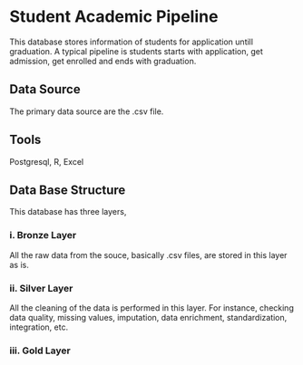 # Student Academic Pipeline
This database stores information of students for application untill graduation. A typical pipeline is students starts with application, get admission, get enrolled and ends with graduation.

## Data Source
The primary data source are the .csv file. 

## Tools
Postgresql, R, Excel

## Data Base Structure
This database has three layers,

### i. Bronze Layer
All the raw data from the souce, basically .csv files, are stored in this layer as is.
### ii. Silver Layer
All the cleaning of the data is performed in this layer. For instance, checking data quality, missing values, imputation, data enrichment, standardization, integration, etc.
### iii. Gold Layer

